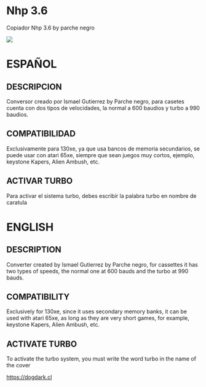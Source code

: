 # Nhp 3.6

Copiador Nhp 3.6 by parche negro

<picture>
 <img src="https://github.com/a8dogdark/nhp36_by_parche_negro/blob/main/nhp36.png">
</picture>

# ESPAÑOL

## DESCRIPCION
Conversor creado por Ismael Gutierrez by Parche negro, para casetes cuenta con dos tipos de velocidades, la normal a 600 baudios y turbo a 990 baudios.

## COMPATIBILIDAD
Exclusivamente para 130xe, ya que usa bancos de memoria secundarios, se puede usar con atari 65xe, siempre que sean juegos muy cortos, ejemplo, keystone Kapers, Alien Ambush, etc.

## ACTIVAR TURBO
Para activar el sistema turbo, debes escribir la palabra turbo en nombre de caratula

# ENGLISH

## DESCRIPTION
Converter created by Ismael Gutierrez by Parche negro, for cassettes it has two types of speeds, the normal one at 600 bauds and the turbo at 990 bauds.

## COMPATIBILITY
Exclusively for 130xe, since it uses secondary memory banks, it can be used with atari 65xe, as long as they are very short games, for example, keystone Kapers, Alien Ambush, etc.

## ACTIVATE TURBO
To activate the turbo system, you must write the word turbo in the name of the cover

https://dogdark.cl
